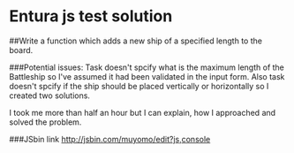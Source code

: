 # Entura js test solution

##Write a function which adds a new ship of a specified length to the board.

###Potential issues:
Task doesn't spcify what is the maximum length of the Battleship so I've assumed it had been validated in the input form.
Also task doesn't spcify if the ship should be placed vertically or horizontally so I created two solutions.

I took me more than half an hour but I can explain, how I  approached and solved the problem.

###JSbin link http://jsbin.com/muyomo/edit?js,console
